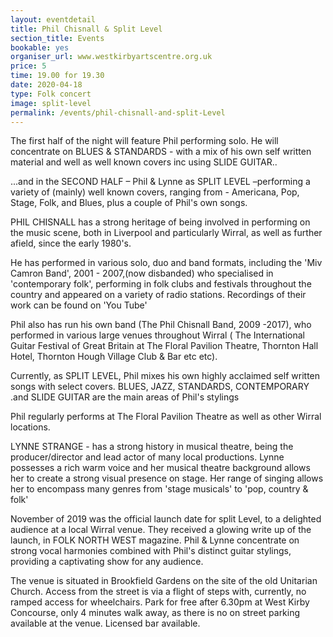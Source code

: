 ```yaml
---
layout: eventdetail
title: Phil Chisnall & Split Level
section_title: Events
bookable: yes
organiser_url: www.westkirbyartscentre.org.uk
price: 5
time: 19.00 for 19.30
date: 2020-04-18
type: Folk concert
image: split-level
permalink: /events/phil-chisnall-and-split-Level
---
```



The first half of the night will feature Phil performing solo. He will concentrate on BLUES & STANDARDS - with a mix of his own self written material and well as well known covers inc using SLIDE GUITAR..

...and in the SECOND HALF – Phil & Lynne as SPLIT LEVEL –performing a variety of (mainly) well known covers, ranging from - Americana, Pop, Stage, Folk, and Blues, plus a couple of Phil's own songs.

PHIL CHISNALL has a strong heritage of being involved in performing on the music scene, both in Liverpool and particularly Wirral, as well as further afield, since the early 1980's.

He has performed in various solo, duo and band formats, including the 'Miv Camron Band', 2001 - 2007,(now disbanded) who specialised in 'contemporary folk', performing in folk
clubs and festivals throughout the country and appeared on a variety of radio stations.  Recordings of their work can be found on 'You Tube'

Phil also has run his own band (The Phil Chisnall Band, 2009 -2017), who performed in various large venues throughout Wirral ( The International Guitar Festival of Great Britain at The Floral Pavilion Theatre,  Thornton Hall Hotel,  Thornton Hough Village Club & Bar etc etc).

Currently, as SPLIT LEVEL, Phil mixes his own highly acclaimed self written songs with select covers. BLUES, JAZZ, STANDARDS, CONTEMPORARY .and SLIDE GUITAR are the main areas of Phil's stylings

Phil regularly performs at The Floral Pavilion Theatre as well as other Wirral locations.

LYNNE STRANGE - has a strong history in musical theatre, being the producer/director and lead actor of many local productions. Lynne possesses a rich warm voice and her musical theatre background allows her to create a strong visual presence on stage. Her range of singing allows her to encompass many genres from 'stage musicals' to 'pop, country & folk'

November of 2019 was the official launch date for split Level, to a delighted audience at a local Wirral venue. They received a glowing write up of the launch, in FOLK NORTH WEST
magazine. Phil & Lynne concentrate on strong vocal harmonies combined with Phil's distinct guitar stylings, providing a captivating show for any audience.


The venue is situated in Brookfield Gardens on the site of the old Unitarian Church. Access from the street is via a flight of steps with, currently, no ramped access for wheelchairs. Park for free after 6.30pm at West Kirby Concourse, only 4 minutes walk away, as there is no on street parking available at the venue. Licensed bar available.
